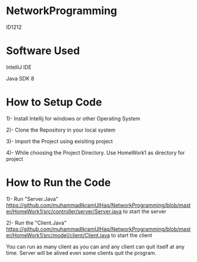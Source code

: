 # NetworkProgramming
ID1212

# Software Used
IntelliJ IDE 

Java SDK 8

# How to Setup Code

1)- Install Intellij for windows or other Operating System

2)- Clone the Repository in your local system

3)- Import the Project using exisiting project

4)- While choosing the Project Directory. Use HomeWork1 as directory for project

# How to Run the Code
1)- Run "Server.Java" https://github.com/muhammadIkramUlHaq/NetworkProgramming/blob/master/HomeWork1/src/controller/server/Server.java to     start the server

2)- Run the "Client.Java" https://github.com/muhammadIkramUlHaq/NetworkProgramming/blob/master/HomeWork1/src/model/client/Client.java to       start the client


You can run as many client as you can and any client can quit itself at any time. Server will be alived even some clients quit the program.





